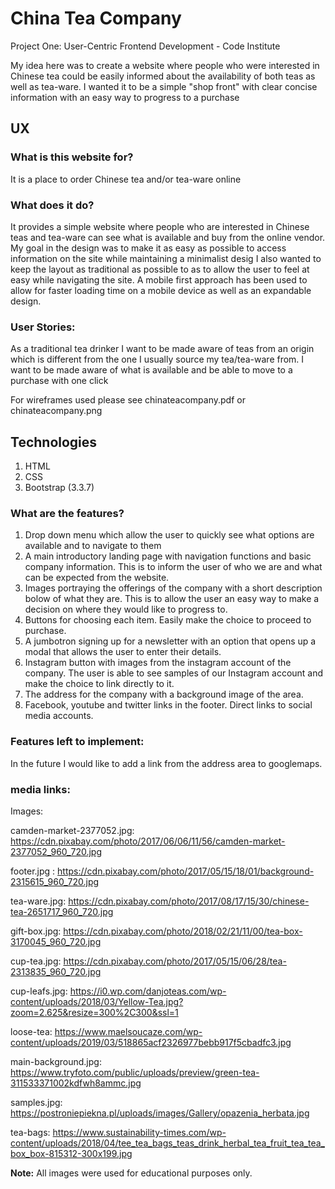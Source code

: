# China Tea Company


Project One: User-Centric Frontend Development - Code Institute

My idea here was to create a website where people who were interested in Chinese tea could be easily informed about the availability of both teas as well as tea-ware. I wanted it to be a simple "shop front" with clear concise information with an easy way to progress to a purchase  
## UX



### What is this website for?

It is a place to order Chinese tea and/or tea-ware online


### What does it do?

It provides a simple website where people who are interested in Chinese teas and tea-ware
can see what is available and buy from the online vendor. My goal in the design was to make it as easy as possible to access information on the site while maintaining a minimalist desig
I also wanted to keep the layout as traditional as possible to as to allow the user to feel at easy while navigating the site. A mobile first approach has been used to allow for faster loading time on a mobile device as well as an expandable design.

### User Stories:

As a traditional tea drinker I want to be made aware of teas from an origin which is different from the one I usually source my tea/tea-ware from. I want to be made aware of what is available and be able to move to a purchase with one click




For wireframes used please see chinateacompany.pdf or chinateacompany.png

## Technologies

1. HTML
2. CSS
3. Bootstrap (3.3.7)


### What are the features?


1. Drop down menu which allow the user to quickly see what options are available and to navigate to them
2. A main introductory landing page with navigation functions and basic company information. This is to inform the user of who we are and what can be expected from the website.
3. Images portraying the offerings of the company with a short description bolow of what they are. This is to allow the user an easy way to make a decision on where they would like to progress to.
4. Buttons for choosing each item. Easily make the choice to proceed to purchase.
5. A jumbotron signing up for a newsletter with an option that opens up a modal that allows the user to enter their details.
6. Instagram button with images from the instagram account of the company. The user is able to see samples of our Instagram account and make the choice to link directly to it.
7. The address for the company with a background image of the area. 
8. Facebook, youtube and twitter links in the footer. Direct links to social media accounts.

### Features left to implement:

In the future I would like to add a link from the address area to googlemaps.








### media links:

Images:

camden-market-2377052.jpg: https://cdn.pixabay.com/photo/2017/06/06/11/56/camden-market-2377052_960_720.jpg

footer.jpg : https://cdn.pixabay.com/photo/2017/05/15/18/01/background-2315615_960_720.jpg

tea-ware.jpg: https://cdn.pixabay.com/photo/2017/08/17/15/30/chinese-tea-2651717_960_720.jpg

gift-box.jpg: https://cdn.pixabay.com/photo/2018/02/21/11/00/tea-box-3170045_960_720.jpg

cup-tea.jpg: https://cdn.pixabay.com/photo/2017/05/15/06/28/tea-2313835_960_720.jpg

cup-leafs.jpg: https://i0.wp.com/danjoteas.com/wp-content/uploads/2018/03/Yellow-Tea.jpg?zoom=2.625&resize=300%2C300&ssl=1

loose-tea: https://www.maelsoucaze.com/wp-content/uploads/2019/03/518865acf2326977bebb917f5cbadfc3.jpg

main-background.jpg: https://www.tryfoto.com/public/uploads/preview/green-tea-311533371002kdfwh8ammc.jpg

samples.jpg: https://postroniepiekna.pl/uploads/images/Gallery/opazenia_herbata.jpg

tea-bags: https://www.sustainability-times.com/wp-content/uploads/2018/04/tee_tea_bags_teas_drink_herbal_tea_fruit_tea_tea_box_box-815312-300x199.jpg

__Note:__  All images were used for educational purposes only.

